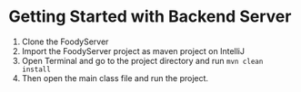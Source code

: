 # Getting Started with Backend Server

1. Clone the FoodyServer
2. Import the FoodyServer project as maven project on IntelliJ
3. Open Terminal and go to the project directory and run `mvn clean install`
4. Then open the main class file and run the project.

